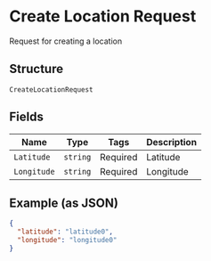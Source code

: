 
# Create Location Request

Request for creating a location

## Structure

`CreateLocationRequest`

## Fields

| Name | Type | Tags | Description |
|  --- | --- | --- | --- |
| `Latitude` | `string` | Required | Latitude |
| `Longitude` | `string` | Required | Longitude |

## Example (as JSON)

```json
{
  "latitude": "latitude0",
  "longitude": "longitude0"
}
```

